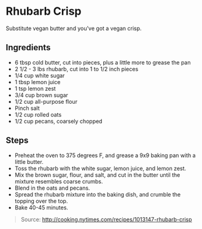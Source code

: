 # Rhubarb Crisp
Substitute vegan butter and you've got a vegan crisp.

## Ingredients

 - 6 tbsp cold butter, cut into pieces, plus a little more to grease the pan
 - 2 1/2 - 3 lbs rhubarb, cut into 1 to 1/2 inch pieces
 - 1/4 cup white sugar
 - 1 tbsp lemon juice
 - 1 tsp lemon zest
 - 3/4 cup brown sugar
 - 1/2 cup all-purpose flour
 - Pinch salt
 - 1/2 cup rolled oats
 - 1/2 cup pecans, coarsely chopped

## Steps

 - Preheat the oven to 375 degrees F, and grease a 9x9 baking pan with a little butter.
 - Toss the rhubarb with the white sugar, lemon juice, and lemon zest.
 - Mix the brown sugar, flour, and salt, and cut in the butter until the mixture resembles coarse crumbs.
 - Blend in the oats and pecans.
 - Spread the rhubarb mixture into the baking dish, and crumble the topping over the top.
 - Bake 40-45 minutes.

> Source: http://cooking.nytimes.com/recipes/1013147-rhubarb-crisp
